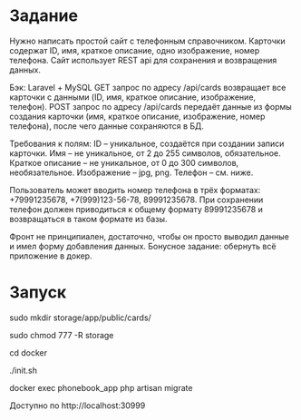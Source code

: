# Задание

Нужно написать простой сайт с телефонным справочником.  Карточки содержат ID, имя, краткое описание, одно изображение, номер телефона. 
Сайт использует REST api для сохранения и возвращения данных.

Бэк:
Laravel + MySQL
GET запрос по адресу /api/cards возвращает все карточки с данными (ID, имя, краткое описание, изображение, телефон).
POST запрос по адресу /api/cards передаёт данные из формы создания карточки (имя, краткое описание, изображение, номер телефона), 
после чего данные сохраняются в БД.

Требования к полям:
ID – уникальное, создаётся при создании записи карточки.
Имя – не уникальное, от 2 до 255 символов, обязательное.
Краткое описание – не уникальное, от 0 до 300 символов, необязательное.
Изображение – jpg, png.
Телефон – см. ниже.

Пользователь может вводить номер телефона в трёх форматах: +79991235678, +7(999)123-56-78, 89991235678. 
При сохранении телефон должен приводиться к общему формату 89991235678 и возвращаться в таком формате из базы.

Фронт не принципиален, достаточно, чтобы он просто выводил данные и имел форму добавления данных.
Бонусное задание: обернуть всё приложение в докер.

# Запуск


sudo mkdir storage/app/public/cards/

sudo chmod 777 -R storage

cd docker

./init.sh

docker exec phonebook_app php artisan migrate

Доступно по http://localhost:30999
